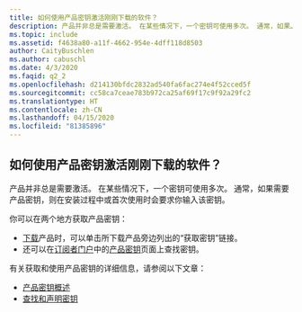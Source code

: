 ```yaml
---
title: 如何使用产品密钥激活刚刚下载的软件？
description: 产品并非总是需要激活。 在某些情况下，一个密钥可使用多次。 通常，如果…
ms.topic: include
ms.assetid: f4638a80-a11f-4662-954e-4dff118d8503
author: CaityBuschlen
ms.author: cabuschl
ms.date: 4/3/2020
ms.faqid: q2_2
ms.openlocfilehash: d214130bfdc2832ad540fa6fac274e4f52cced5f
ms.sourcegitcommit: cc58ca7ceae783b972ca25af69f17c9f92a29fc2
ms.translationtype: HT
ms.contentlocale: zh-CN
ms.lasthandoff: 04/15/2020
ms.locfileid: "81385896"
---
```

## <a name="how-do-i-activate-the-software-i-just-downloaded-using-product-keys"></a>如何使用产品密钥激活刚刚下载的软件？

产品并非总是需要激活。 在某些情况下，一个密钥可使用多次。 通常，如果需要产品密钥，则在安装过程中或首次使用时会要求你输入该密钥。

你可以在两个地方获取产品密钥：

- [下载](https://my.visualstudio.com/downloads)产品时，可以单击所下载产品旁边列出的“获取密钥”链接。
- 还可以在[订阅者门户](https://my.visualstudio.com/benefits)中的[产品密钥](https://my.visualstudio.com/ProductKeys)页面上查找密钥。

有关获取和使用产品密钥的详细信息，请参阅以下文章：

- [产品密钥概述](https://docs.microsoft.com/visualstudio/subscriptions/product-keys)
- [查找和声明密钥](https://docs.microsoft.com/visualstudio/subscriptions/find-keys)
